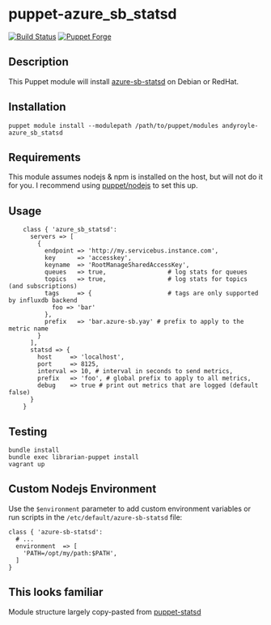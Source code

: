 # puppet-azure_sb_statsd

[![Build Status](https://travis-ci.org/andyroyle/puppet-azure-sb-statsd.png)](https://travis-ci.org/andyroyle/puppet-azure-sb-statsd) [![Puppet Forge](http://img.shields.io/puppetforge/v/andyroyle/azure_sb_statsd.svg?style=flat)](https://forge.puppetlabs.com/andyroyle/azure_sb_statsd)

## Description

This Puppet module will install [azure-sb-statsd](https://github.com/andyroyle/puppet-azure-sb-statsd/) on Debian or RedHat.

## Installation

`puppet module install --modulepath /path/to/puppet/modules andyroyle-azure_sb_statsd`

## Requirements

This module assumes nodejs & npm is installed on the host, but will not do it for you. I recommend using [puppet/nodejs](https://github.com/puppet-community/puppet-nodejs) to set this up.

## Usage
```puppet
    class { 'azure_sb_statsd':
      servers => [
        {
          endpoint => 'http://my.servicebus.instance.com',
          key      => 'accesskey',
          keyname  => 'RootManageSharedAccessKey',
          queues   => true,                 # log stats for queues
          topics   => true,                 # log stats for topics (and subscriptions)
          tags     => {                     # tags are only supported by influxdb backend
            foo => 'bar'
          },
          prefix   => 'bar.azure-sb.yay' # prefix to apply to the metric name
        }
      ],
      statsd => {
        host     => 'localhost',
        port     => 8125,
        interval => 10, # interval in seconds to send metrics,
        prefix   => 'foo', # global prefix to apply to all metrics,
        debug    => true # print out metrics that are logged (default false)
      }
    }
```

## Testing

```
bundle install
bundle exec librarian-puppet install
vagrant up
```

## Custom Nodejs Environment

Use the `$environment` parameter to add custom environment variables or run scripts in the `/etc/default/azure-sb-statsd` file:

```
class { 'azure-sb-statsd':
  # ...
  environment  => [
    'PATH=/opt/my/path:$PATH',
  ]
}
```

## This looks familiar
Module structure largely copy-pasted from [puppet-statsd](https://github.com/justindowning/puppet-statsd)
